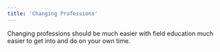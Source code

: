 ```yaml
---
title: 'Changing Professions'
---
```


Changing professions should be much easier with field education much easier to get into and do on your own time.
